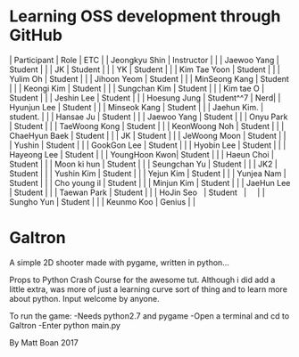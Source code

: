 # Learning OSS development through GitHub

| Participant   | Role       | ETC |
| Jeongkyu Shin | Instructor |     |
| Jaewoo Yang   | Student    |     |
| JK            | Student    |     |
| YK            | Student    |     |
| Kim Tae Yoon           | Student    |     |
| Yulim Oh      | Student    |     |
| Jihoon Yeom   | Student    |     |
| MinSeong Kang | Student    |     |
| Keongi Kim    | Student    |     |
| Sungchan Kim  | Student    |     |
| Kim tae O     | Student    |     |
| Jeshin Lee    | Student    |     |
| Hoesung  Jung | Student^^7 | Nerd|
| Hyunjun Lee   | Student    |     |
| Minseok  Kang | Student    |     |
| Jaehun Kim.   | student.   |     |
| Hansae Ju     | Student    |     |
| Jaewoo Yang   | Student    |     |
| Onyu Park     | Student    |     |
| TaeWoong Kong | Student    |     |
| KeonWoong Noh | Student    |     |
| ChaeHyun Baek | Student    |     |
| JK            | Student    |     |
| JeWoong Moon  | Student    |     |
| Yushin        | Student    |     |
| GookGon Lee   | Student    |     |
| Hyobin Lee    | Student    |     |
| Hayeong Lee   | Student    |     |
| YoungHoon Kwon| Student    |     |
| Haeun Choi    | Student    |     |
| Moon ki hun   | Student    |     |
| Seungchan Yu  | Student    |     |
| JK2           | Student    |     |
| Yushin Kim    | Student    |     |
| Yejun Kim     | Student    |     |
| Yunjea Nam    | Student    |     |
| Cho young il  | Student    |     |
| Minjun Kim    | Student    |     |
| JaeHun Lee    | Student    |     |
| Taewan Park   | Student    |     |
| HoJin Seo     | Student    |     |
| Sungho Yun    | Student    |     |
| Keunmo Koo	  | Genius     |     |


# Galtron
A simple 2D shooter made with pygame, written in python...

Props to Python Crash Course for the awesome tut. Although i did add a little extra, was more of just a learning curve sort of thing and to learn more about python. Input welcome by anyone.

To run the game:
	-Needs python2.7 and pygame
	-Open a terminal and cd to Galtron
	-Enter python main.py

By Matt Boan 2017

